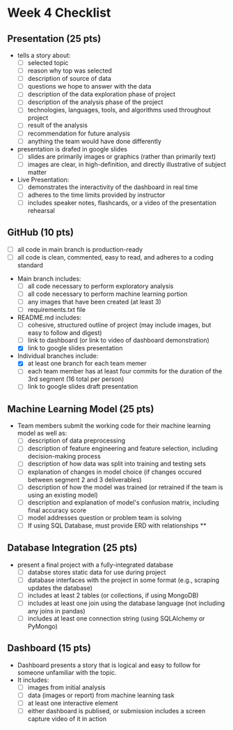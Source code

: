 # Week 4 Checklist

## Presentation (25 pts)
- tells a story about:
  - [ ] selected topic
  - [ ] reason why top was selected
  - [ ] description of source of data
  - [ ] questions we hope to answer with the data
  - [ ] description of the data exploration phase of project
  - [ ] description of the analysis phase of the project
  - [ ] technologies, languages, tools, and algorithms used throughout project
  - [ ] result of the analysis
  - [ ] recommendation for future analysis
  - [ ] anything the team would have done differently
- presentation is drafed in google slides
  - [ ] slides are primarily images or graphics (rather than primarily text)
  - [ ] images are clear, in high-definition, and directly illustrative of subject matter
- Live Presentation:
  - [ ] demonstrates the interactivity of the dashboard in real time
  - [ ] adheres to the time limits provided by instructor
  - [ ] includes speaker notes, flashcards, or a video of the presentation rehearsal

## GitHub (10 pts)
- [ ] all code in main branch is production-ready
- [ ] all code is clean, commented, easy to read, and adheres to a coding standard

- Main branch includes:
  - [ ] all code necessary to perform exploratory analysis
  - [ ] all code necessary to perform machine learning portion
  - [ ] any images that have been created (at least 3)
  - [ ] requirements.txt file
 
- README.md includes:
  - [ ] cohesive, structured outline of project (may include images, but easy to follow and digest)
  - [ ] link to dashboard (or link to video of dashboard demonstration)
  - [x] link to google slides presentation
  
- Individual branches include:
  - [x] at least one branch for each team memer
  - [ ] each team member has at least four commits for the duration of the 3rd segment (16 total per person)
  - [ ] link to google slides draft presentation

## Machine Learning Model (25 pts)
- Team members submit the working code for their machine learning model as well as:
  - [ ] description of data preprocessing
  - [ ] description of feature engineering and feature selection, including decision-making process
  - [ ] description of how data was split into training and testing sets
  - [ ] explanation of changes in model choice (if changes occured between segment 2 and 3 deliverables)
  - [ ] description of how the model was trained (or retrained if the team is using an existing model)
  - [ ] description and explanation of model's confusion matrix, including final accuracy score
  - [ ] model addresses question or problem team is solving
  - [ ] If using SQL Database, must provide ERD with relationships **

## Database Integration (25 pts)
- present a final project with a fully-integrated database
  - [ ] databse stores static data for use during project
  - [ ] database interfaces with the project in some format (e.g., scraping updates the database)
  - [ ] includes at least 2 tables (or collections, if using MongoDB)
  - [ ] includes at least one join using the database language (not including any joins in pandas)
  - [ ] includes at least one connection string (using SQLAlchemy or PyMongo)

## Dashboard (15 pts)
- Dashboard presents a story that is logical and easy to follow for someone unfamiliar with the topic.  
- It includes:
  - [ ] images from initial analysis
  - [ ] data (images or report) from machine learning task
  - [ ] at least one interactive element
  - [ ] either dashboard is publised, or submission includes a screen capture video of it in action
